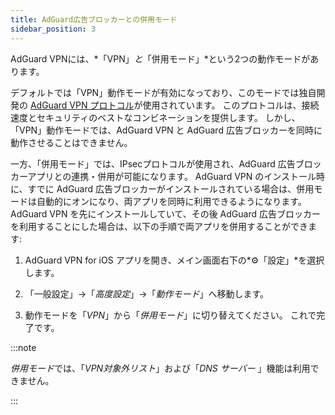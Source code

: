 ```yaml
---
title: AdGuard広告ブロッカーとの併用モード
sidebar_position: 3
---
```


AdGuard VPNには、*「VPN」*と*「併用モード」*という2つの動作モードがあります。

デフォルトでは「VPN」動作モードが有効になっており、このモードでは独自開発の [AdGuard VPN プロトコル](/general/adguard-vpn-protocol)が使用されています。 このプロトコルは、接続速度とセキュリティのベストなコンビネーションを提供します。 しかし、「VPN」動作モードでは、AdGuard VPN と AdGuard 広告ブロッカーを同時に動作させることはできません。

一方、「併用モード」では、IPsecプロトコルが使用され、AdGuard 広告ブロッカーアプリとの連携・併用が可能になります。 AdGuard VPN のインストール時に、すでに AdGuard 広告ブロッカーがインストールされている場合は、併用モードは自動的にオンになり、両アプリを同時に利用できるようになります。 AdGuard VPN を先にインストールしていて、その後 AdGuard 広告ブロッカーを利用することにした場合は、以下の手順で両アプリを併用することができます:

1. AdGuard VPN for iOS アプリを開き、メイン画面右下の*⚙「設定」*を選択します。

2. 「一般設定」→「*高度設定*」→「*動作モード*」へ移動します。

3. 動作モードを「*VPN*」から「*併用モード*」に切り替えてください。 これで完了です。

:::note

*併用モード*では、「*VPN対象外リスト*」および「*DNS サーバー* 」機能は利用できません。

:::
